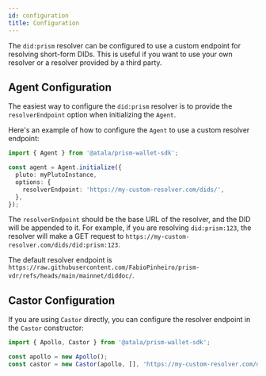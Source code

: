 ```yaml
---
id: configuration
title: Configuration
---
```


The `did:prism` resolver can be configured to use a custom endpoint for resolving short-form DIDs. This is useful if you want to use your own resolver or a resolver provided by a third party.

## Agent Configuration

The easiest way to configure the `did:prism` resolver is to provide the `resolverEndpoint` option when initializing the `Agent`.

Here's an example of how to configure the `Agent` to use a custom resolver endpoint:

```typescript
import { Agent } from '@atala/prism-wallet-sdk';

const agent = Agent.initialize({
  pluto: myPlutoInstance,
  options: {
    resolverEndpoint: 'https://my-custom-resolver.com/dids/',
  },
});
```

The `resolverEndpoint` should be the base URL of the resolver, and the DID will be appended to it. For example, if you are resolving `did:prism:123`, the resolver will make a GET request to `https://my-custom-resolver.com/dids/did:prism:123`.

The default resolver endpoint is `https://raw.githubusercontent.com/FabioPinheiro/prism-vdr/refs/heads/main/mainnet/diddoc/`.

## Castor Configuration

If you are using `Castor` directly, you can configure the resolver endpoint in the `Castor` constructor:

```typescript
import { Apollo, Castor } from '@atala/prism-wallet-sdk';

const apollo = new Apollo();
const castor = new Castor(apollo, [], 'https://my-custom-resolver.com/dids/');
```
